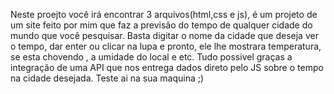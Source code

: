 Neste proejto você irá encontrar 3 arquivos(html,css e js), é um projeto de um site feito por mim que faz a previsão do tempo de qualquer cidade do mundo que você pesquisar. 
Basta digitar o nome da cidade que deseja ver o tempo, dar enter ou clicar na lupa e pronto, ele lhe mostrara temperatura, se esta chovendo , a umidade do local e etc. 
Tudo possivel graças a integração de uma API que nos entrega dados direto pelo JS sobre o tempo na cidade desejada.
Teste ai na sua maquina ;)

